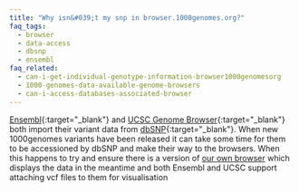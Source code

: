 ```yaml
---
title: "Why isn&#039;t my snp in browser.1000genomes.org?"
faq_tags:
  - browser
  - data-access
  - dbsnp
  - ensembl
faq_related:
  - can-i-get-individual-genotype-information-browser1000genomesorg
  - 1000-genomes-data-available-genome-browsers
  - can-i-access-databases-associated-browser
---
```

                    
[Ensembl](http://www.ensembl.org){:target="_blank"} and [UCSC Genome Browser](http://genome.ucsc.edu/){:target="_blank"} both import their variant data from [dbSNP](http://www.ncbi.nlm.nih.gov/projects/SNP/){:target="_blank"}. When new 1000genomes variants have been released it can take some time for them to be accessioned by dbSNP and make their way to the browsers. When this happens to try and ensure there is a version of [our own browser](http://browser.1000genomes.org/index.html) which displays the data in the meantime and both Ensembl and UCSC support attaching vcf files to them for visualisation
